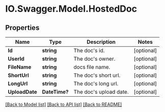 # IO.Swagger.Model.HostedDoc
## Properties

Name | Type | Description | Notes
------------ | ------------- | ------------- | -------------
**Id** | **string** | The doc&#39;s id. | [optional] 
**UserId** | **string** | The doc&#39;s owner. | [optional] 
**FileName** | **string** | docs file name. | [optional] 
**ShortUrl** | **string** | The doc&#39;s short url. | [optional] 
**LongUrl** | **string** | The doc&#39;s long url. | [optional] 
**UploadDate** | **DateTime?** | The doc&#39;s upload date. | [optional] 

[[Back to Model list]](../README.md#documentation-for-models) [[Back to API list]](../README.md#documentation-for-api-endpoints) [[Back to README]](../README.md)

